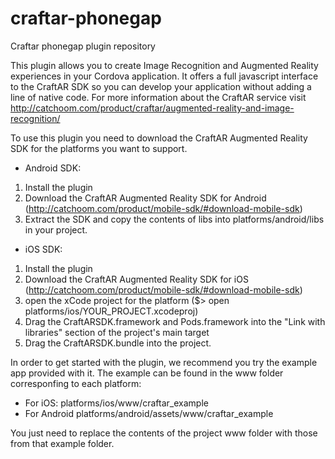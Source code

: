 # craftar-phonegap
Craftar phonegap plugin repository

 This plugin allows you to create Image Recognition and Augmented Reality experiences in your Cordova application. It offers a full javascript interface to the CraftAR SDK so you can develop your application without adding a line of native code. For more information about the CraftAR service visit http://catchoom.com/product/craftar/augmented-reality-and-image-recognition/

To use this plugin you need to download the CraftAR Augmented Reality SDK for the platforms you want to support.
* Android SDK:
 1. Install the plugin
 2. Download the CraftAR Augmented Reality SDK for Android (http://catchoom.com/product/mobile-sdk/#download-mobile-sdk)
 3. Extract the SDK and copy the contents of libs into platforms/android/libs in your project.
* iOS SDK:
 1. Install the plugin
 2. Download the CraftAR Augmented Reality SDK for iOS (http://catchoom.com/product/mobile-sdk/#download-mobile-sdk)
 3. open the xCode project for the platform ($> open platforms/ios/YOUR_PROJECT.xcodeproj)
 4. Drag the CraftARSDK.framework and Pods.framework into the "Link with libraries" section of the project's main target
 5. Drag the CraftARSDK.bundle into the project.

In order to get started with the plugin, we recommend you try the example app provided with it. The example can be found in the
www folder corresponfing to each platform:
 * For iOS: platforms/ios/www/craftar_example
 * For Android platforms/android/assets/www/craftar_example

You just need to replace the contents of the project www folder with those from that example folder.
